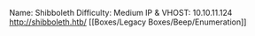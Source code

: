 Name: Shibboleth
Difficulty: Medium
IP & VHOST: 10.10.11.124 http://shibboleth.htb/
[[Boxes/Legacy Boxes/Beep/Enumeration]]
